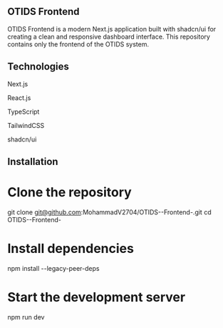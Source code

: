 ## OTIDS Frontend

OTIDS Frontend is a modern Next.js application built with shadcn/ui for creating a clean and responsive dashboard interface. This repository contains only the frontend of the OTIDS system.

## Technologies

Next.js

React.js

TypeScript

TailwindCSS

shadcn/ui

## Installation
# Clone the repository

git clone git@github.com:MohammadV2704/OTIDS--Frontend-.git
cd OTIDS--Frontend-

# Install dependencies
npm install --legacy-peer-deps

# Start the development server
npm run dev

